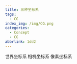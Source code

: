```yaml
---
title: 三种坐标系
tags:
  - CG
index_img: /img/CG.png
categories:
  - Concept
  - CG
abbrlink: 1dd2
---
```


世界坐标系
相机坐标系
像素坐标系
